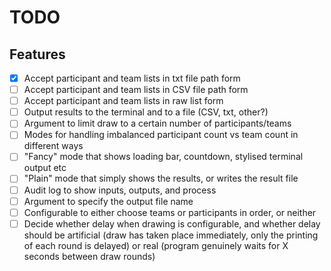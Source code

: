 # TODO

## Features

- [x] Accept participant and team lists in txt file path form
- [ ] Accept participant and team lists in CSV file path form
- [ ] Accept participant and team lists in raw list form
- [ ] Output results to the terminal and to a file (CSV, txt, other?)
- [ ] Argument to limit draw to a certain number of participants/teams
- [ ] Modes for handling imbalanced participant count vs team count in different ways
- [ ] "Fancy" mode that shows loading bar, countdown, stylised terminal output etc
- [ ] "Plain" mode that simply shows the results, or writes the result file
- [ ] Audit log to show inputs, outputs, and process
- [ ] Argument to specify the output file name
- [ ] Configurable to either choose teams or participants in order, or neither
- [ ] Decide whether delay when drawing is configurable, and whether delay should be artificial (draw has taken place immediately, only the printing of each round is delayed) or real (program genuinely waits for X seconds between draw rounds)
